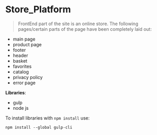 # Store_Platform

>FrontEnd part of the site is an online store. The following pages/certain parts of the page have been completely laid out:
- main page
- product page
- footer
- header
- basket
- favorites
- catalog
- privacy policy
- error page

**Libraries**:
- gulp
- node js

To install libraries with `npm install` use:
```
npm install --global gulp-cli
```
